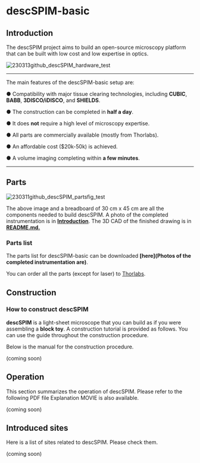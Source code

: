 # descSPIM-basic



## Introduction

The descSPIM project aims to build an open-source microscopy platform that can be built with low cost and low expertise in optics.

![230313github_descSPIM_hardware_test](https://user-images.githubusercontent.com/98086219/224652444-17bf4baf-d01a-41f8-8d36-82855afd5953.jpg)

***

The main features of the descSPIM-basic setup are:

 ● Compatibility with major tissue clearing technologies, including **CUBIC**, **BABB**, **3DISCO/iDISCO**, and **SHIELDS**.
 
 ● The construction can be completed in **half a day**. 
 
 ● It does **not** require a high level of microscopy expertise. 

 ● All parts are commercially available (mostly from Thorlabs).

 ● An affordable cost ($20k-50k) is achieved.
 
 ● A volume imaging completing within **a few minutes**.
 
 ___

## Parts

![230311github_descSPIM_partsfig_test](https://user-images.githubusercontent.com/98086219/224652856-07951e67-bc4b-45a0-b52d-11c553cd03e6.png)

The above image and a breadboard of 30 cm x 45 cm are all the components needed to build descSPIM.
A photo of the completed instrumentation is in **[Introduction](https://github.com/dbsb-juntendo/descSPIM/blob/main/descSPIM-basic.md#introduction)**.
The 3D CAD of the finished drawing is in **[README.md.](https://github.com/dbsb-juntendo/descSPIM/blob/main/README.md)**

### Parts list

The parts list for descSPIM-basic can be downloaded **[here](Photos of the completed instrumentation are)**.

You can order all the parts (except for laser) to [Thorlabs](https://www.thorlabs.com).

## Construction

### How to construct descSPIM

**descSPIM** is a light-sheet microscope that you can build as if you were assembling a **block toy**. A construction tutorial is provided as follows. You can use the guide throughout the construction procedure.

Below is the manual for the construction procedure.

(coming soon)

## Operation

This section summarizes the operation of descSPIM. Please refer to the following PDF file Explanation MOVIE is also available.

(coming soon)

## Introduced sites

Here is a list of sites related to descSPIM. Please check them.

(coming soon)

